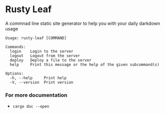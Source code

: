# Rusty Leaf

A commnad line static site generator to help you with your daily darkdown usage

```
Usage: rusty-leaf [COMMAND]

Commands:
  login    Login to the server
  logout   Logout from the server
  deploy   Deploy a file to the server
  help     Print this message or the help of the given subcommand(s)

Options:
  -h, --help     Print help
  -V, --version  Print version
```


### For more documentation
- `cargo doc --open`

